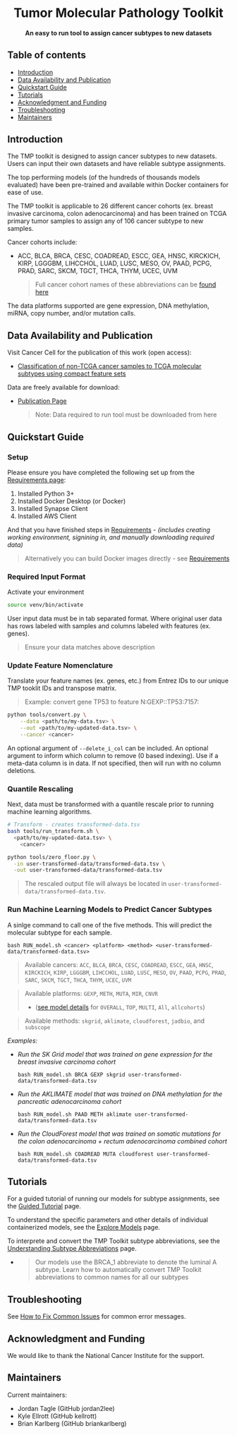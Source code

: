 <h1 align="center">Tumor Molecular Pathology Toolkit</h1>
<h4 align="center">An easy to run tool to assign cancer subtypes to new datasets</h4>


## Table of contents

- [Introduction](#introduction)
- [Data Availability and Publication](#data-availability-and-publication)
- [Quickstart Guide](#quickstart-guide)
- [Tutorials](#tutorials)
- [Acknowledgment and Funding](#acknowledgment-and-funding)
- [Troubleshooting](#troubleshooting)
- [Maintainers](#maintainers)


## Introduction
The TMP toolkit is designed to assign cancer subtypes to new datasets. Users can input their own datasets and have reliable subtype assignments.

The top performing models (of the hundreds of thousands models evaluated) have been pre-trained and available within Docker containers for ease of use.

The TMP toolkit is applicable to 26 different cancer cohorts (ex. breast invasive carcinoma, colon adenocarcinoma) and has been trained on TCGA primary tumor samples to assign any of 106 cancer subtype to new samples.  


Cancer cohorts include:

+ ACC, BLCA, BRCA, CESC, COADREAD, ESCC, GEA, HNSC, KIRCKICH, KIRP, LGGGBM, LIHCCHOL, LUAD, LUSC, MESO, OV, PAAD, PCPG, PRAD, SARC, SKCM, TGCT, THCA, THYM, UCEC, UVM

  > Full cancer cohort names of these abbreviations can be [found here](https://gdc.cancer.gov/resources-tcga-users/tcga-code-tables/tcga-study-abbreviations)


The data platforms supported are gene expression, DNA methylation, miRNA, copy number, and/or mutation calls.

## Data Availability and Publication

Visit Cancer Cell for the publication of this work (open access): 

+ [Classification of non-TCGA cancer samples to TCGA molecular subtypes using compact feature sets](https://doi.org/10.1016/j.ccell.2024.12.002)

Data are freely available for download:

+ [Publication Page](https://gdc.cancer.gov/about-data/publications/CCG-TMP-2022)

    > Note: Data required to run tool must be downloaded from here

## Quickstart Guide

### Setup

Please ensure you have completed the following set up from the [Requirements page](doc/requirements.md):

1. Installed Python 3+
2. Installed Docker Desktop (or Docker)
3. Installed Synapse Client
4. Installed AWS Client

And that you have finished steps in [Requirements](doc/requirements.md) - *(includes creating working environment, signining in, and manually downloading required data)*

> Alternatively you can build Docker images directly - see [Requirements](doc.requirements.md)

### Required Input Format
Activate your environment 
```bash
source venv/bin/activate
```

User input data must be in tab separated format. Where original user data has rows labeled with samples and columns labeled with features (ex. genes).

> Ensure your data matches above description

### Update Feature Nomenclature

Translate your feature names (ex. genes, etc.) from Entrez IDs to our unique TMP tooklit IDs and transpose matrix.

> Example: convert gene TP53 to feature N:GEXP::TP53:7157:

```bash
python tools/convert.py \
	--data <path/to/my-data.tsv> \
	--out <path/to/my-updated-data.tsv> \
	--cancer <cancer>
```

An optional argument of `--delete_i_col` can be included. An optional argument to inform which column to remove (0 based indexing). Use if a meta-data column is in data. If not specified, then will run with no column deletions.

### Quantile Rescaling

Next, data must be transformed with a quantile rescale prior to running machine learning algorithms. 

```bash
# Transform - creates transformed-data.tsv
bash tools/run_transform.sh \
  <path/to/my-updated-data.tsv> \
	<cancer>

python tools/zero_floor.py \
  -in user-transformed-data/transformed-data.tsv \
  -out user-transformed-data/transformed-data.tsv
```

> The rescaled output file will always be located in `user-transformed-data/transformed-data.tsv`.

### Run Machine Learning Models to Predict Cancer Subtypes

A sinlge command to call one of the five methods. This will predict the molecular subtype for each sample.

```
bash RUN_model.sh <cancer> <platform> <method> <user-transformed-data/transformed-data.tsv>
```
> Available cancers: `ACC`, `BLCA`, `BRCA`, `CESC`, `COADREAD`, `ESCC`, `GEA`, `HNSC`, `KIRCKICH`, `KIRP`, `LGGGBM`, `LIHCCHOL`, `LUAD`, `LUSC`, `MESO`, `OV`, `PAAD`, `PCPG`, `PRAD`, `SARC`, `SKCM`, `TGCT`, `THCA`, `THYM`, `UCEC`, `UVM` 

> Available platforms: `GEXP`, `METH`, `MUTA`, `MIR`, `CNVR` 
> - ([see model details](doc/model_details.md) for `OVERALL`, `TOP`, `MULTI`, `All`, `allcohorts`)

> Available methods: `skgrid`, `aklimate`, `cloudforest`, `jadbio`, and `subscope`


*Examples:*

+ *Run the SK Grid model that was trained on gene expression for the breast invasive carcinoma cohort*

  ```bash RUN_model.sh BRCA GEXP skgrid user-transformed-data/transformed-data.tsv```


+ *Run the AKLIMATE model that was trained on DNA methylation for the pancreatic adenocarcinoma cohort*

  ```bash RUN_model.sh PAAD METH aklimate user-transformed-data/transformed-data.tsv```


+ *Run the CloudForest model that was trained on somatic mutations for the colon adenocarcinoma + rectum adenocarcinoma combined cohort*

  ```bash RUN_model.sh COADREAD MUTA cloudforest user-transformed-data/transformed-data.tsv```

## Tutorials

For a guided tutorial of running our models for subtype assignments, see the [Guided Tutorial](doc/tutorial/walk_thru_tutorial.md) page.

To understand the specific parameters and other details of individual containerized models, see the [Explore Models](doc/tutorial/Explore_models.md) page.

To interprete and convert the TMP Toolkit subtype abbreviations, see the [Understanding Subtype Abbreviations](doc/tutorial/Explore_cancer_subtypes.md) page. 


  + > Our models use the BRCA_1 abbreviate to denote the luminal A subtype. Learn how to automatically convert TMP Toolkit abbreviations to common names for all our subtypes

## Troubleshooting
See [How to Fix Common Issues](doc/error_messages.md) for common error messages.

## Acknowledgment and Funding
We would like to thank the National Cancer Institute for the support.

## Maintainers
Current maintainers:

+ Jordan Tagle (GitHub jordan2lee)
+ Kyle Ellrott (GitHub kellrott)
+ Brian Karlberg (GitHub briankarlberg)
